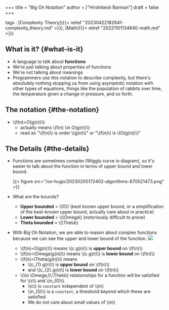 +++
title = "Big Oh Notation"
author = ["Hrishikesh Barman"]
draft = false
+++

tags
: [Complexity Theory]({{< relref "20230422182641-complexity_theory.md" >}}), [Math]({{< relref "20221101134840-math.md" >}})


## What is it? {#what-is-it}

-   A language to talk about **functions**
-   We're just talking about properties of functions
-   We're not talking about meanings
-   Programmers use this notation to describe complexity, but there's absolutely nothing stopping us from using asymptotic notation with other types of equations, things like the population of rabbits over time, the temperature given a change in pressure, and so forth.


## The notation {#the-notation}

-   \\(f(n)=O(g(n))\\)
    -   actually means \\(f(n) \in O(g(n))\\)
    -   read as "\\(f(n)\\) is order \\(g(n)\\)" or "\\(f(n)\\) is \\(O(g(n))\\)"


## The Details {#the-details}

-   Functions are sometimes complex (Wiggly curve in diagram), so it's easier to talk about the function in terms of upper bound and lower bound.

    {{< figure src="/ox-hugo/20230205172402-algorithms-870521473.png" >}}
-   What are the bounds?
    -   **Upper bounded** = \\(O\\) (best known upper bound, or a simplification of the best-known upper bound, actually care about in practice)
    -   **Lower bounded** = \\(\Omega\\) (notoriously difficult to prove)
    -   **Theta bounded** = \\(\Theta\\)
-   With Big Oh Notation, we are able to reason about complex functions because we can see the upper and lower bound of the function.
    ![](/ox-hugo/20230205172402-algorithms-144599832.png)
    -   \\(f(n)=O(g(n))\\) means \\(c.g(n)\\) is **upper bound** on \\(f(n)\\)
    -   \\(f(n)=\Omega(g(n))\\) means \\(c.g(n)\\) is **lower bound** on \\(f(n)\\)
    -   \\(f(n)=\Theta(g(n))\\) means
        -   \\(c\_{1}.g(n)\\) is **upper bound** on \\(f(n)\\)
        -   and \\(c\_{2}.g(n)\\) is **lower bound** on \\(f(n)\\)
    -   \\(\in \Omega,O,\Theta\\) relationships for a function will be satisfied for \\(c\\) and \\(n\_{0}\\).
        -   \\(c\\) is `constant` independent of \\(n\\)
        -   \\(n\_{0}\\) is a `constant`, a threshold beyond which these are satisfied
        -   We do not care about small values of \\(n\\)
